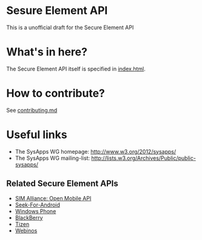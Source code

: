 Sesure Element API
==================

This is a unofficial draft for the Secure Element API

# What's in here? 

The Secure Element API itself is specified in 
[index.html](https://github.com/opoto/secure-element/blob/gh-pages/index.html).

# How to contribute?

See [contributing.md](contributing.md)

# Useful links

 * The SysApps WG homepage: http://www.w3.org/2012/sysapps/
 * The SysApps WG mailing-list: http://lists.w3.org/Archives/Public/public-sysapps/

## Related Secure Element APIs

 * [SIM Alliance: Open Mobile API](http://www.simalliance.org/en/resources/specifications/)
 * [Seek-For-Android](https://code.google.com/p/seek-for-android/)
 * [Windows Phone](http://msdn.microsoft.com/en-US/library/windowsphone/develop/microsoft.phone.secureelement(v=vs.105).aspx)
 * [BlackBerry](http://developer.blackberry.com/native/documentation/core/com.qnx.doc.nfc/topic/manual/t_nfcdevguide_connect_app_on_SIM_SE.html)
 * [Tizen](https://developer.tizen.org/help/index.jsp?topic=/org.tizen.web.device.apireference/tizen/se.html)
 * [Webinos](http://dev.webinos.org/deliverables/wp3/Deliverable34/secureelements.html)
